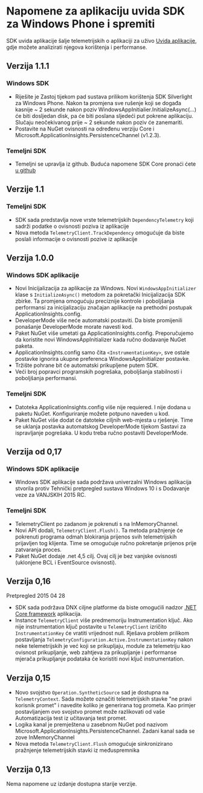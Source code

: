 <properties 
    pageTitle="Napomene za uvid aplikacija za Windows" 
    description="Najnovija ažuriranja za Windows SDK trgovine." 
    services="application-insights" 
    documentationCenter=""
    authors="alancameronwills" 
    manager="douge"/>
<tags 
    ms.service="application-insights" 
    ms.workload="tbd" 
    ms.tgt_pltfrm="ibiza" 
    ms.devlang="na" 
    ms.topic="article" 
    ms.date="02/12/2016" 
    ms.author="joshweb"/>
 
# <a name="release-notes-for-application-insights-sdk-for-windows-phone-and-store"></a>Napomene za aplikaciju uvida SDK za Windows Phone i spremiti

SDK uvida aplikacije šalje telemetrijskih o aplikaciji za uživo [Uvida aplikacije](https://azure.microsoft.com/services/application-insights/), gdje možete analizirati njegova korištenja i performanse.


## <a name="version-111"></a>Verzija 1.1.1

### <a name="windows-sdk"></a>Windows SDK

- Riješite je Zastoj tijekom pad sustava prilikom korištenja SDK Silverlight za Windows Phone. Nakon ta promjena sve rušenje koji se događa kasnije ~ 2 sekunde nakon poziv WindowsAppInitialier.InitializeAsync(...) će biti dosljedan disk, pa će biti poslana sljedeći put pokrene aplikaciju. Slučaju neočekivanog prije ~ 2 sekunde nakon poziv će zanemariti.  
- Postavite na NuGet ovisnosti na određenu verziju Core i Microsoft.ApplicationInsights.PersistenceChannel (v1.2.3).   

### <a name="core-sdk"></a>Temeljni SDK

- Temeljni se upravlja iz github. Buduća napomene SDK Core pronaći ćete [u github](http://github.com/Microsoft/ApplicationInsights-dotnet/releases)

## <a name="version-11"></a>Verzije 1.1

### <a name="core-sdk"></a>Temeljni SDK

- SDK sada predstavlja nove vrste telemetrijskih ```DependencyTelemetry``` koji sadrži podatke o ovisnosti poziva iz aplikacije
- Nova metoda ```TelemetryClient.TrackDependency``` omogućuje da biste poslali informacije o ovisnosti pozive iz aplikacije

## <a name="version-100"></a>Verzija 1.0.0

### <a name="windows-app-sdk"></a>Windows SDK aplikacije

- Novi Inicijalizacija za aplikacije za Windows. Novi `WindowsAppInitializer` klase s `InitializeAsync()` metodom za pokretački Inicijalizacija SDK zbirke. Ta promjena omogućuju preciznije kontrole i poboljšanja performansi za inicijalizaciju značajan aplikacije na prethodni postupak ApplicationInsights.config.
- DeveloperMode više neće automatski postaviti. Da biste promijenili ponašanje DeveloperMode morate navesti kod.
- Paket NuGet više umetati ga ApplicationInsights.config. Preporučujemo da koristite novi WindowsAppInitializer kada ručno dodavanje NuGet paketa.
- ApplicationInsights.config samo čita `<InstrumentationKey>`, sve ostale postavke ignorira ukupne preferenca WindowsAppInitializer postavke.
- Tržište pohrane bit će automatski prikupljene putem SDK.
- Veći broj popravci programskih pogrešaka, poboljšanja stabilnosti i poboljšanja performansi.

### <a name="core-sdk"></a>Temeljni SDK

- Datoteka ApplicationInsights.config više nije requiered. I nije dodana u paketu NuGet. Konfiguriranje možete potpuno naveden u kod.
- Paket NuGet više dodat će datoteke ciljnih web-mjesta u rješenje. Time se uklanja postavka automatskog DeveloperMode tijekom Sastavi za ispravljanje pogrešaka. U kodu treba ručno postaviti DeveloperMode.

## <a name="version-017"></a>Verzija od 0,17

### <a name="windows-app-sdk"></a>Windows SDK aplikacije

- Windows SDK aplikacije sada podržava univerzalni Windows aplikacija stvorila protiv Tehnički pretpregled sustava Windows 10 i s Dodavanje veze za VANJSKIH 2015 RC.

### <a name="core-sdk"></a>Temeljni SDK

- TelemetryClient po zadanom je pokrenuti s na InMemoryChannel.
- Novi API dodali, `TelemetryClient.Flush()`. Ta metoda pražnjenje će pokrenuti programa odmah blokiranja prijenos svih telemetrijskih prijavljen tog klijenta. Time se omogućuje ručno pokretanje prijenos prije zatvaranja proces.
- Paket NuGet dodaje .net 4,5 cilj. Ovaj cilj je bez vanjske ovisnosti (uklonjene BCL i EventSource ovisnosti).

## <a name="version-016"></a>Verzija 0,16 

Pretpregled 2015 04 28

- SDK sada podržava DNX ciljne platforme da biste omogućili nadzor [.NET Core framework](http://www.dotnetfoundation.org/NETCore5) aplikacija.
- Instance ```TelemetryClient``` više predmemoriju Instrumentation ključ. Ako nije instrumentation ključ postavite u ```TelemetryClient``` izričito ```InstrumentationKey``` će vratiti vrijednost null. Rješava problem prilikom postavljanja ```TelemetryConfiguration.Active.InstrumentationKey``` nakon neke telemetrijskih je već koji se prikupljaju, module za telemetriju kao ovisnost prikupljanje, web zahtjeva za prikupljanje i performanse mjerača prikupljanje podataka će koristiti novi ključ instrumentation.

## <a name="version-015"></a>Verzija 0,15

- Novo svojstvo ```Operation.SyntheticSource``` sad je dostupna na ```TelemetryContext```. Sada možete označiti telemetrijskih stavke "ne pravi korisnik promet" i navedite koliko je generirana tog prometa. Kao primjer postavljanjem ovo svojstvo promet može razlikovati od vaše Automatizacija test iz učitavanja test promet.
- Logika kanal je premještena u zasebnom NuGet pod nazivom Microsoft.ApplicationInsights.PersistenceChannel. Zadani kanal sada se zove InMemoryChannel
- Nova metoda ```TelemetryClient.Flush``` omogućuje sinkronizirano pražnjenje telemetrijskih stavki iz međuspremnika

## <a name="version-013"></a>Verzija 0,13

Nema napomene uz izdanje dostupna starije verzije. 
